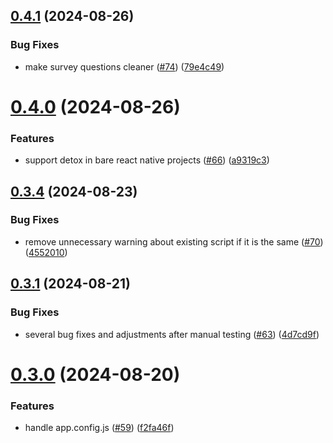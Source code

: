 ## [0.4.1](https://github.com/software-mansion-labs/react-native-ci-cli/compare/v0.4.0...v0.4.1) (2024-08-26)


### Bug Fixes

* make survey questions cleaner ([#74](https://github.com/software-mansion-labs/react-native-ci-cli/issues/74)) ([79e4c49](https://github.com/software-mansion-labs/react-native-ci-cli/commit/79e4c492f73f1122b1d9f0d35d246e7669c650ef))



# [0.4.0](https://github.com/software-mansion-labs/react-native-ci-cli/compare/v0.3.4...v0.4.0) (2024-08-26)


### Features

* support detox in bare react native projects ([#66](https://github.com/software-mansion-labs/react-native-ci-cli/issues/66)) ([a9319c3](https://github.com/software-mansion-labs/react-native-ci-cli/commit/a9319c36058c249d72db3da702162582f2511f48))



## [0.3.4](https://github.com/software-mansion-labs/react-native-ci-cli/compare/v0.3.1...v0.3.4) (2024-08-23)


### Bug Fixes

* remove unnecessary warning about existing script if it is the same ([#70](https://github.com/software-mansion-labs/react-native-ci-cli/issues/70)) ([4552010](https://github.com/software-mansion-labs/react-native-ci-cli/commit/455201006984c1a40b75ba8d8eeaba54f6230eb7))



## [0.3.1](https://github.com/software-mansion-labs/react-native-ci-cli/compare/v0.3.0...v0.3.1) (2024-08-21)


### Bug Fixes

* several bug fixes and adjustments after manual testing ([#63](https://github.com/software-mansion-labs/react-native-ci-cli/issues/63)) ([4d7cd9f](https://github.com/software-mansion-labs/react-native-ci-cli/commit/4d7cd9f8d12980d961f7dedc2a7c8257272cf385))



# [0.3.0](https://github.com/software-mansion-labs/react-native-ci-cli/compare/v0.2.1...v0.3.0) (2024-08-20)


### Features

* handle app.config.js ([#59](https://github.com/software-mansion-labs/react-native-ci-cli/issues/59)) ([f2fa46f](https://github.com/software-mansion-labs/react-native-ci-cli/commit/f2fa46ff6f63f8f5a225284abb9c99593c9f625a))



